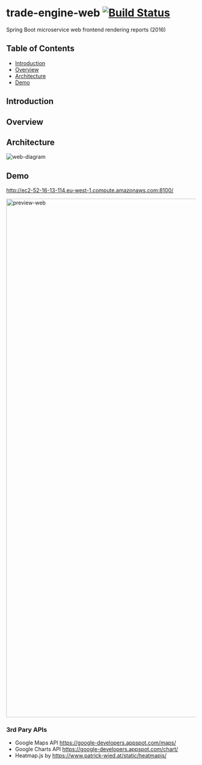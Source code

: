 # trade-engine-web [![Build Status](https://travis-ci.org/sligokid/trade-engine-web.svg?branch=develop)](https://travis-ci.org/sligokid/trade-engine-web)
Spring Boot microservice web frontend rendering reports (2016)

## Table of Contents
  - [Introduction](#introduction)
  - [Overview](#overview)
  - [Architecture](#architecture)
  - [Demo](#demo)

## Introduction

## Overview

## Architecture

![web-diagram](https://cloud.githubusercontent.com/assets/6519496/17114720/09428b46-52a8-11e6-9622-3b5f8d85ffca.png)

## Demo

http://ec2-52-16-13-114.eu-west-1.compute.amazonaws.com:8100/

<img width="1375" alt="preview-web" src="https://cloud.githubusercontent.com/assets/6519496/17103716/9b9b08b4-5277-11e6-8cd3-5279b9f5ee02.png" style="max-width:100%;">

### 3rd Pary APIs
- Google Maps API https://google-developers.appspot.com/maps/
- Google Charts API https://google-developers.appspot.com/chart/
- Heatmap.js by https://www.patrick-wied.at/static/heatmapjs/
